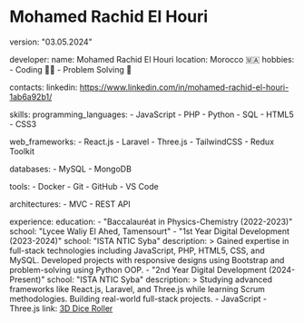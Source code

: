 # Mohamed Rachid El Houri

version: "03.05.2024"

developer:
  name: Mohamed Rachid El Houri
  location: Morocco 🇲🇦
  hobbies:
    - Coding 👨‍💻
    - Problem Solving 🧩

contacts:
  linkedin: https://www.linkedin.com/in/mohamed-rachid-el-houri-1ab6a92b1/

skills:
  programming_languages:
    - JavaScript
    - PHP
    - Python
    - SQL
    - HTML5
    - CSS3
  
  web_frameworks:
    - React.js
    - Laravel
    - Three.js
    - TailwindCSS
    - Redux Toolkit
            
  databases:
    - MySQL
    - MongoDB
    
  tools:
    - Docker
    - Git
    - GitHub
    - VS Code
  
  architectures:
    - MVC
    - REST API

experience:
  education:
    - "Baccalauréat in Physics-Chemistry (2022-2023)"
      school: "Lycee Waliy El Ahed, Tamensourt"
    - "1st Year Digital Development (2023-2024)"
      school: "ISTA NTIC Syba"
      description: >
        Gained expertise in full-stack technologies including JavaScript, PHP, HTML5, CSS, and MySQL. 
        Developed projects with responsive designs using Bootstrap and problem-solving using Python OOP.
    - "2nd Year Digital Development (2024-Present)"
      school: "ISTA NTIC Syba"
      description: >
        Studying advanced frameworks like React.js, Laravel, and Three.js while learning Scrum methodologies. 
        Building real-world full-stack projects.
      - JavaScript
      - Three.js
    link: [3D Dice Roller](https://shadosxnover.github.io/3D-Dice-Roll/)
